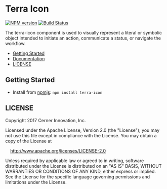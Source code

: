 # Terra Icon


[![NPM version](http://img.shields.io/npm/v/terra-icon.svg)](https://www.npmjs.org/package/terra-icon)
[![Build Status](https://travis-ci.org/cerner/terra-core.svg?branch=master)](https://travis-ci.org/cerner/terra-core)

The terra-icon component is used to visually represent a literal or symbolic object intended to initiate an action, communicate a status, or navigate the workflow.

- [Getting Started](#getting-started)
- [Documentation](https://github.com/cerner/terra-core/tree/master/packages/terra-icon/docs)
- [LICENSE](#license)

## Getting Started

- Install from [npmjs](https://www.npmjs.com): `npm install terra-icon`

## LICENSE

Copyright 2017 Cerner Innovation, Inc.

Licensed under the Apache License, Version 2.0 (the "License"); you may not use this file except in compliance with the License. You may obtain a copy of the License at

&nbsp;&nbsp;&nbsp;&nbsp;http://www.apache.org/licenses/LICENSE-2.0

Unless required by applicable law or agreed to in writing, software distributed under the License is distributed on an "AS IS" BASIS, WITHOUT WARRANTIES OR CONDITIONS OF ANY KIND, either express or implied. See the License for the specific language governing permissions and limitations under the License.
